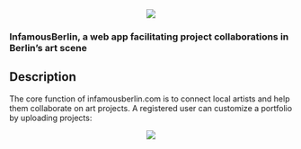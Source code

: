 <div align="center">
  <img src="https://res.cloudinary.com/dbpv82leg/image/upload/c_fill,g_auto,w_300/v1673965776/logo.png" />
</div>

### InfamousBerlin, a web app facilitating project collaborations in Berlin’s art scene

## Description

The core function of infamousberlin.com is to connect local artists and help them collaborate on art projects. A registered user can customize a portfolio by uploading projects:

<div align="center">
  <img src="https://res.cloudinary.com/dbpv82leg/image/upload/v1674048907/gridstack-feature.gif" />
</div>

